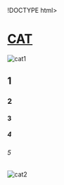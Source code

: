 !DOCTYPE html>
<html lang="en">
<head>
    <meta charset="UTF-8">
    <meta http-equiv="X-UA-Compatible" content="IE=edge">
    <meta name="viewport" content="width=device-width, initial-scale=1.0">
    <title>Document</title>
</head>
<body>
    <h1><u>CAT</u></h1>
    <img src="https://www.japaholic.com/storage/files/article_images/NzkyMDIyMDIxODIxMjYxMjkw.jpg" alt="cat1">   
    <h2>1</h2>
    <h3>2</h3>
    <h4>3</h4>
    <h5>4</h5>
    <h6>5</h6>
    <img src="https://imgs.gvm.com.tw/upload/gallery/20221204/125075.jpg" alt="cat2">
    

</body>
</html>
